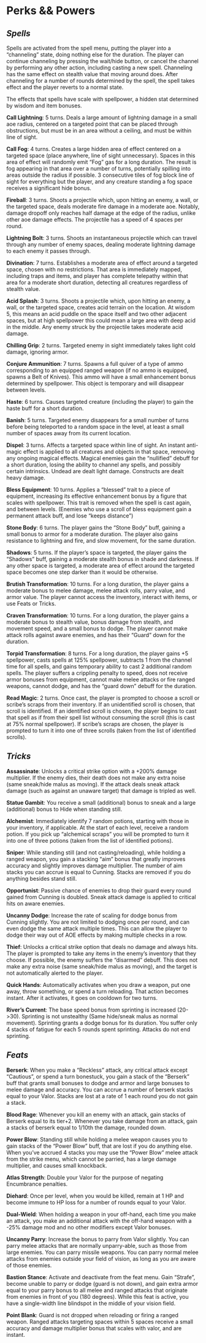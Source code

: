 # Perks && Powers

## *Spells*

Spells are activated from the spell menu, putting the player into a “channeling” state, doing nothing else for the duration. The player can continue channeling by pressing the wait/hide button, or cancel the channel by performing any other action, including casting a new spell. Channeling has the same effect on stealth value that moving around does. After channeling for a number of rounds determined by the spell, the spell takes effect and the player reverts to a normal state.

The effects that spells have scale with spellpower, a hidden stat determined by wisdom and item bonuses.

**Call Lightning**: 5 turns. Deals a large amount of lightning damage in a small aoe radius, centered on a targeted point that can be placed through obstructions, but must be in an area without a ceiling, and must be within line of sight.

**Call Fog**: 4 turns. Creates a large hidden area of effect centered on a targeted space (place anywhere, line of sight unnecessary). Spaces in this area of effect will randomly emit “Fog” gas for a long duration. The result is fog appearing in that area over a number of turns, potentially spilling into areas outside the radius if possible. 3 consecutive tiles of fog block line of sight for everything but the player, and any creature standing a fog space receives a significant hide bonus.

**Fireball**: 3 turns. Shoots a projectile which, upon hitting an enemy, a wall, or the targeted space, deals moderate fire damage in a moderate aoe. Notably, damage dropoff only reaches half damage at the edge of the radius, unlike other aoe damage effects. The projectile has a speed of 4 spaces per round.

**Lightning Bolt**: 3 turns. Shoots an instantaneous projectile which can travel through any number of enemy spaces, dealing moderate lightning damage to each enemy it passes through.

**Divination**: 7 turns. Establishes a moderate area of effect around a targeted space, chosen with no restrictions. That area is immediately mapped, including traps and items, and player has complete telepathy within that area for a moderate short duration, detecting all creatures regardless of stealth value.

**Acid Splash**: 3 turns. Shoots a projectile which, upon hitting an enemy, a wall, or the targeted space, creates acid terrain on the location. At wisdom 5, this means an acid puddle on the space itself and two other adjacent spaces, but at high spellpower this could mean a large area with deep acid in the middle. Any enemy struck by the projectile takes moderate acid damage.

**Chilling Grip**: 2 turns. Targeted enemy in sight immediately takes light cold damage, ignoring armor.

**Conjure Ammunition**: 7 turns. Spawns a full quiver of a type of ammo corresponding to an equipped ranged weapon (if no ammo is equipped, spawns a Belt of Knives). This ammo will have a small enhancement bonus determined by spellpower. This object is temporary and will disappear between levels.

**Haste**: 6 turns. Causes targeted creature (including the player) to gain the haste buff for a short duration.

**Banish**: 5 turns. Targeted enemy disappears for a small number of turns before being teleported to a random space in the level, at least a small number of spaces away from its current location.

**Dispel**: 3 turns. Affects a targeted space within line of sight. An instant anti-magic effect is applied to all creatures and objects in that space, removing any ongoing magical effects. Magical enemies gain the “nullified” debuff for a short duration, losing the ability to channel any spells, and possibly certain intrinsics. Undead are dealt light damage. Constructs are dealt heavy damage.

**Bless Equipment**: 10 turns. Applies a “blessed” trait to a piece of equipment, increasing its effective enhancement bonus by a figure that scales with spellpower. This trait is removed when the spell is cast again, and between levels. (Enemies who use a scroll of bless equipment gain a permanent attack buff, and lose “keeps distance”)

**Stone Body**: 6 turns. The player gains the “Stone Body” buff, gaining a small bonus to armor for a moderate duration. The player also gains resistance to lightning and fire, and slow movement, for the same duration.

**Shadows**: 5 turns. If the player’s space is targeted, the player gains the “Shadows” buff, gaining a moderate stealth bonus in shade and darkness. If any other space is targeted, a moderate area of effect around the targeted space becomes one step darker than it would be otherwise.

**Brutish Transformation**: 10 turns. For a long duration, the player gains a moderate bonus to melee damage, melee attack rolls, parry value, and armor value. The player cannot access the inventory, interact with items, or use Feats or Tricks.

**Craven Transformation**: 10 turns. For a long duration, the player gains a moderate bonus to stealth value, bonus damage from stealth, and movement speed, and a small bonus to dodge. The player cannot make attack rolls against aware enemies, and has their “Guard” down for the duration.

**Torpid Transformation**: 8 turns. For a long duration, the player gains +5 spellpower, casts spells at 125% spellpower, subtracts 1 from the channel time for all spells, and gains temporary ability to cast 2 additional random spells. The player suffers a crippling penalty to speed, does not receive armor bonuses from equipment, cannot make melee attacks or fire ranged weapons, cannot dodge, and has the “guard down” debuff for the duration.

**Read Magic**: 2 turns. Once cast, the player is prompted to choose a scroll or scribe’s scraps from their inventory. If an unidentified scroll is chosen, that scroll is identified. If an identified scroll is chosen, the player begins to cast that spell as if from their spell list without consuming the scroll (this is cast at 75% normal spellpower). If scribe’s scraps are chosen, the player is prompted to turn it into one of three scrolls (taken from the list of identified scrolls).

## *Tricks*

**Assassinate**: Unlocks a critical strike option with a +200% damage multiplier. If the enemy dies, their death does not make any extra noise (same sneak/hide malus as moving). If the attack deals sneak attack damage (such as against an unaware target) that damage is tripled as well.

**Statue Gambit**: You receive a small (additional) bonus to sneak and a large (additional) bonus to Hide when standing still.

**Alchemist**: Immediately identify 7 random potions, starting with those in your inventory, if applicable. At the start of each level, receive a random potion. If you pick up “alchemical scraps” you will be prompted to turn it into one of three potions (taken from the list of identified potions).

**Sniper**: While standing still (and not casting/reloading), while holding a ranged weapon, you gain a stacking “aim” bonus that greatly improves accuracy and slightly improves damage multiplier. The number of aim stacks you can accrue is equal to Cunning. Stacks are removed if you do anything besides stand still.

**Opportunist**: Passive chance of enemies to drop their guard every round gained from Cunning is doubled. Sneak attack damage is applied to critical hits on aware enemies.

**Uncanny Dodge**: Increase the rate of scaling for dodge bonus from Cunning slightly. You are not limited to dodging once per round, and can even dodge the same attack multiple times. This can allow the player to dodge their way out of AOE effects by making multiple checks in a row.

**Thief**: Unlocks a critical strike option that deals no damage and always hits. The player is prompted to take any items in the enemy’s inventory that they choose. If possible, the enemy suffers the “disarmed” debuff. This does not make any extra noise (same sneak/hide malus as moving), and the target is not automatically alerted to the player.

**Quick Hands**: Automatically activates when you draw a weapon, put one away, throw something, or spend a turn reloading. That action becomes instant. After it activates, it goes on cooldown for two turns.

**River’s Current**: The base speed bonus from sprinting is increased (20->30). Sprinting is not unstealthy (Same hide/sneak malus as normal movement). Sprinting grants a dodge bonus for its duration. You suffer only 4 stacks of fatigue for each 5 rounds spent sprinting. Attacks do not end sprinting.

## *Feats*

**Berserk**: When you make a “Reckless” attack, any critical attack except “Cautious”, or spend a turn bonestuck, you gain a stack of the “Berserk” buff that grants small bonuses to dodge and armor and large bonuses to melee damage and accuracy. You can accrue a number of berserk stacks equal to your Valor. Stacks are lost at a rate of 1 each round you do not gain a stack.

**Blood Rage**: Whenever you kill an enemy with an attack, gain stacks of Berserk equal to its tier+2. Whenever you take damage from an attack, gain a stacks of berserk equal to 1/10th the damage, rounded down.

**Power Blow**: Standing still while holding a melee weapon causes you to gain stacks of the “Power Blow” buff, that are lost if you do anything else. When you’ve accrued 4 stacks you may use the “Power Blow” melee attack from the strike menu, which cannot be parried, has a large damage multiplier, and causes small knockback.

**Atlas Strength**: Double your Valor for the purpose of negating Encumbrance penalties.

**Diehard**: Once per level, when you would be killed, remain at 1 HP and become immune to HP loss for a number of rounds equal to your Valor.

**Dual-Wield**: When holding a weapon in your off-hand, each time you make an attack, you make an additional attack with the off-hand weapon with a -25% damage mod and no other modifiers except Valor bonuses.

**Uncanny Parry**: Increase the bonus to parry from Valor slightly. You can parry melee attacks that are normally unparry-able, such as those from large enemies. You can parry missile weapons. You can parry normal melee attacks from enemies outside your field of vision, as long as you are aware of those enemies.

**Bastion Stance**: Activate and deactivate from the feat menu. Gain “Strafe”, become unable to parry or dodge (guard is not down), and gain extra armor equal to your parry bonus to all melee and ranged attacks that originate from enemies in front of you (180 degrees). While this feat is active, you have a single-width line blindspot in the middle of your vision field.

**Point Blank**: Guard is not dropped when reloading or firing a ranged weapon. Ranged attacks targeting spaces within 5 spaces receive a small accuracy and damage multiplier bonus that scales with valor, and are instant.